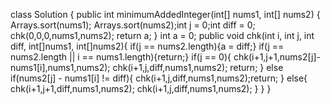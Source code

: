 class Solution {
public int minimumAddedInteger(int[] nums1, int[] nums2) {
Arrays.sort(nums1);
Arrays.sort(nums2);int j = 0;int diff = 0;
chk(0,0,0,nums1,nums2);
return a;
}
int a = 0;
public void chk(int i, int j, int diff, int[]nums1, int[]nums2){
if(j == nums2.length){a = diff;}
if(j == nums2.length || i == nums1.length){return;}
if(j == 0){
chk(i+1,j+1,nums2[j]-nums1[i],nums1,nums2);
chk(i+1,j,diff,nums1,nums2);
return;
}
else if(nums2[j] - nums1[i] != diff){
chk(i+1,j,diff,nums1,nums2);return;
}
else{
chk(i+1,j+1,diff,nums1,nums2);
chk(i+1,j,diff,nums1,nums2);
}
}
}